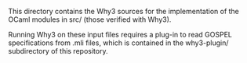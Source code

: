 
This directory contains the Why3 sources for the implementation of the
OCaml modules in src/ (those verified with Why3).

Running Why3 on these input files requires a plug-in to read GOSPEL
specifications from .mli files, which is contained in the why3-plugin/
subdirectory of this repository.
